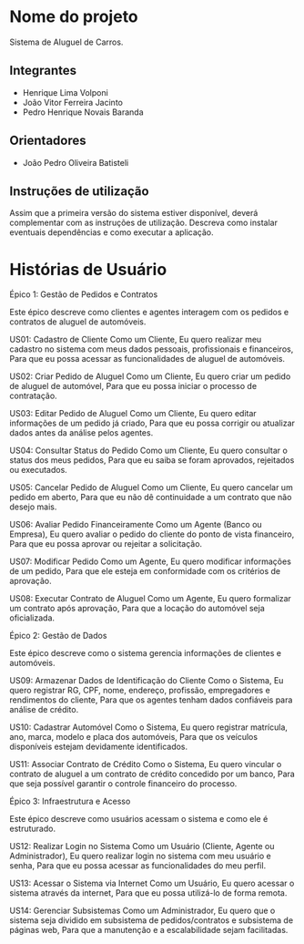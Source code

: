 # Nome do projeto
Sistema de Aluguel de Carros.

## Integrantes
* Henrique Lima Volponi
* João Vitor Ferreira Jacinto
* Pedro Henrique Novais Baranda

## Orientadores
* João Pedro Oliveira Batisteli

## Instruções de utilização
Assim que a primeira versão do sistema estiver disponível, deverá complementar com as instruções de utilização. Descreva como instalar eventuais dependências e como executar a aplicação.

# Histórias de Usuário

Épico 1: Gestão de Pedidos e Contratos

Este épico descreve como clientes e agentes interagem com os pedidos e contratos de aluguel de automóveis.

US01: Cadastro de Cliente
Como um Cliente,
Eu quero realizar meu cadastro no sistema com meus dados pessoais, profissionais e financeiros,
Para que eu possa acessar as funcionalidades de aluguel de automóveis.

US02: Criar Pedido de Aluguel
Como um Cliente,
Eu quero criar um pedido de aluguel de automóvel,
Para que eu possa iniciar o processo de contratação.

US03: Editar Pedido de Aluguel
Como um Cliente,
Eu quero editar informações de um pedido já criado,
Para que eu possa corrigir ou atualizar dados antes da análise pelos agentes.

US04: Consultar Status do Pedido
Como um Cliente,
Eu quero consultar o status dos meus pedidos,
Para que eu saiba se foram aprovados, rejeitados ou executados.

US05: Cancelar Pedido de Aluguel
Como um Cliente,
Eu quero cancelar um pedido em aberto,
Para que eu não dê continuidade a um contrato que não desejo mais.

US06: Avaliar Pedido Financeiramente
Como um Agente (Banco ou Empresa),
Eu quero avaliar o pedido do cliente do ponto de vista financeiro,
Para que eu possa aprovar ou rejeitar a solicitação.

US07: Modificar Pedido
Como um Agente,
Eu quero modificar informações de um pedido,
Para que ele esteja em conformidade com os critérios de aprovação.

US08: Executar Contrato de Aluguel
Como um Agente,
Eu quero formalizar um contrato após aprovação,
Para que a locação do automóvel seja oficializada.

Épico 2: Gestão de Dados

Este épico descreve como o sistema gerencia informações de clientes e automóveis.

US09: Armazenar Dados de Identificação do Cliente
Como o Sistema,
Eu quero registrar RG, CPF, nome, endereço, profissão, empregadores e rendimentos do cliente,
Para que os agentes tenham dados confiáveis para análise de crédito.

US10: Cadastrar Automóvel
Como o Sistema,
Eu quero registrar matrícula, ano, marca, modelo e placa dos automóveis,
Para que os veículos disponíveis estejam devidamente identificados.

US11: Associar Contrato de Crédito
Como o Sistema,
Eu quero vincular o contrato de aluguel a um contrato de crédito concedido por um banco,
Para que seja possível garantir o controle financeiro do processo.

Épico 3: Infraestrutura e Acesso

Este épico descreve como usuários acessam o sistema e como ele é estruturado.

US12: Realizar Login no Sistema
Como um Usuário (Cliente, Agente ou Administrador),
Eu quero realizar login no sistema com meu usuário e senha,
Para que eu possa acessar as funcionalidades do meu perfil.

US13: Acessar o Sistema via Internet
Como um Usuário,
Eu quero acessar o sistema através da internet,
Para que eu possa utilizá-lo de forma remota.

US14: Gerenciar Subsistemas
Como um Administrador,
Eu quero que o sistema seja dividido em subsistema de pedidos/contratos e subsistema de páginas web,
Para que a manutenção e a escalabilidade sejam facilitadas.

